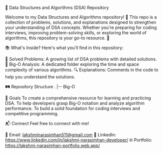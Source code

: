 🚀 Data Structures and Algorithms (DSA) Repository

Welcome to my Data Structures and Algorithms repository! 🎉 This repo is a collection of problems, solutions, and explanations designed to strengthen your understanding of DSA concepts. Whether you're preparing for coding interviews, improving problem-solving skills, or exploring the world of algorithms, this repository is your go-to resource. 🌟

📚 What's Inside?
Here's what you'll find in this repository:

📝 Solved Problems: A growing list of DSA problems with detailed solutions.
📂 Big-O Analysis: A dedicated folder exploring the time and space complexity of various algorithms.
🔍 Explanations: Comments in the code to help you understand the solutions.

🛤️ Repository Structure
.
|-- Big-O


🌟 Goals
To create a comprehensive resource for learning and practicing DSA.
To help developers grasp Big-O notation and analyze algorithm performance.
To build a solid foundation for coding interviews and competitive programming.

📬 Connect
Feel free to connect with me!

📧 Email: lakshminarasimhan511@gmail.com
💼 LinkedIn: https://www.linkedin.com/in/lakshmi-narasimhan-developer/
🌐 Portfolio: https://lakshmi-narasimhan-portfolio.web.app/
